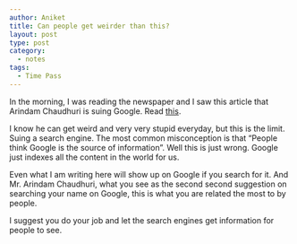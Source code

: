 ```yaml
---
author: Aniket
title: Can people get weirder than this?
layout: post
type: post
category:
  - notes
tags:
  - Time Pass
---
```

In the morning, I was reading the newspaper and I saw this article that Arindam Chaudhuri is suing Google. Read [this][1].

I know he can get weird and very very stupid everyday, but this is the limit. Suing a search engine. The most common misconception is that “People think Google is the source of information”. Well this is just wrong. Google just indexes all the content in the world for us.

Even what I am writing here will show up on Google if you search for it. And Mr. Arindam Chaudhuri, what you see as the second second suggestion on searching your name on Google, this is what you are related the most to by people.

I suggest you do your job and let the search engines get information for people to see.

 [1]: http://www.hindustantimes.com/Shooting-the-messenger-eh/article1-712852.aspx